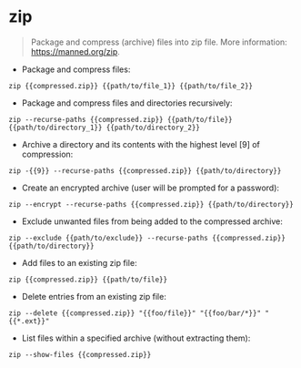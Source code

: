 # zip

> Package and compress (archive) files into zip file.
> More information: <https://manned.org/zip>.

- Package and compress files:

`zip {{compressed.zip}} {{path/to/file_1}} {{path/to/file_2}}`

- Package and compress files and directories recursively:

`zip --recurse-paths {{compressed.zip}} {{path/to/file}} {{path/to/directory_1}} {{path/to/directory_2}}`

- Archive a directory and its contents with the highest level [9] of compression:

`zip -{{9}} --recurse-paths {{compressed.zip}} {{path/to/directory}}`

- Create an encrypted archive (user will be prompted for a password):

`zip --encrypt --recurse-paths {{compressed.zip}} {{path/to/directory}}`

- Exclude unwanted files from being added to the compressed archive:

`zip --exclude {{path/to/exclude}} --recurse-paths {{compressed.zip}} {{path/to/directory}}`

- Add files to an existing zip file:

`zip {{compressed.zip}} {{path/to/file}}`

- Delete entries from an existing zip file:

`zip --delete {{compressed.zip}} "{{foo/file}}" "{{foo/bar/*}}" "{{*.ext}}"`

- List files within a specified archive (without extracting them):

`zip --show-files {{compressed.zip}}`
